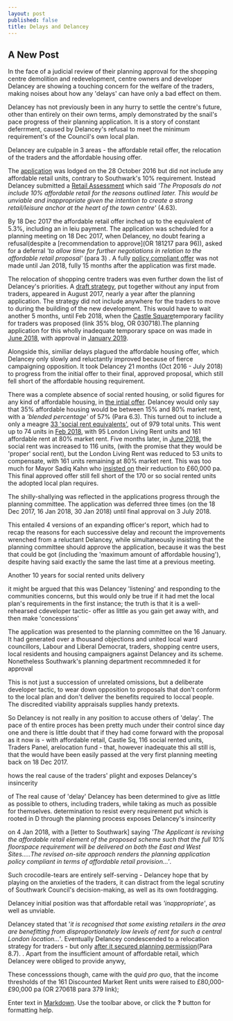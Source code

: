 ```yaml
---
layout: post
published: false
title: Delays and Delancey
---
```

## A New Post

In the face of a judicial review of their planning approval for the shopping centre demolition and redevelopment, centre owners and developer Delancey are showing a touching concern for the welfare of the traders, making noises about how any 'delays' can have only a bad effect on them.

Delancey has not previously been in any hurry to settle the centre's future, other than entirely on their own terms, amply demonstrated by the snail's pace progress of their planning application.  It is a story of constant deferrment, caused by Delancey's refusal to meet the minimum requirement's of the Council's own local plan.

Delancey are culpable in 3 areas - the affordable retail offer, the relocation of the traders and the affordable housing offer. 

The [application](http://planbuild.southwark.gov.uk/documents/?GetDocument=%7b%7b%7b!jyNktp6uoRKVofXMUvOmvA%3d%3d!%7d%7d%7d) was lodged on the 28 October 2016 but did not include any affordable retail units, contrary to Southwark's 10% requirement.  Instead Delancey submitted a [Retail Assessment]() which said _'The Proposals do not include 10% affordable retail for the reasons outlined later. This would be unviable and inappropriate given the intention to create a strong retail/leisure anchor at the heart of the town centre'_ (4.63).  

By 18 Dec 2017 the affordable retail offer inched up to the equivalent of 5.3%, including an in leiu payment. The application was scheduled for a planning  meeting on 18 Dec 2017, when Delancey, no doubt fearing a refusal(despite a [recommendation to approve](OR 181217 para 96)), asked for a deferral _'to allow time for further negotiations in relation to the affordable retail proposal'_ (para 3) .  A fully [policy compliant offer](http://planbuild.southwark.gov.uk/documents/?GetDocument=%7b%7b%7b!k0%2f9zNPAdMf5Ya4yWjd0Bw%3d%3d!%7d%7d%7d) was not made until Jan 2018, fully 15 months after the application was first made.

The relocation of shopping centre traders was even further down the list of Delancey's priorities.  A [draft strategy](http://planbuild.southwark.gov.uk/documents/?GetDocument=%7b%7b%7b!CgEoZ4vEh0beAm1jRSlUrA%3d%3d!%7d%7d%7d), put together without any input from traders, appeared in August 2017, nearly a year after the planning application. The strategy did not include anywhere for the traders to move to during the building of the new development.  This would have to wait another 5 months, until Feb 2018, when the [Castle Square](http://planbuild.southwark.gov.uk/documents/?GetDocument=%7b%7b%7b!0iVzasdHCgb1eVmQCrssOg%3d%3d!%7d%7d%7d)temporary facility for traders was proposed (link 35% blog, OR 030718).The planning application for this wholly inadequate temporary space on was made in [June 2018](http://planbuild.southwark.gov.uk/documents/?GetDocument=%7b%7b%7b!hAV0cqN%2bsOq%2febuFpH0spQ%3d%3d!%7d%7d%7d), with approval in [January 2019](https://planning.southwark.gov.uk/online-applications/applicationDetails.do?keyVal=_STHWR_DCAPR_9578882&activeTab=summary). 

Alongside this, similiar delays plagued the affordable housing offer, which Delancey only slowly and reluctantly improved because of fierce campaigning opposition.  It took Delancey 21 months (Oct 2016 - July 2018) to progress from the initial offer to their final, approved proposal, which still fell short of the affordable housing requirement. 

There was a complete absence of social rented housing, or solid figures for any kind of affordable housing, in [the intial offer](http://planbuild.southwark.gov.uk/documents/?GetDocument=%7b%7b%7b!i%2fH2BvEXXozMcypxg9AnYA%3d%3d!%7d%7d%7d). Delancey would only say that 35% affordable housing would be between 15% and 80% market rent, with a _'blended percentage'_ of 57% (Para 6.3).  This turned out to include a only a meagre [33 'social rent equivalents'](http://planbuild.southwark.gov.uk/documents/?GetDocument=%7b%7b%7b!SeVE7nVBcuVxpQARghoUbA%3d%3d!%7d%7d%7d), out of 979 total units.  This went up to 74 units in [Feb 2018](http://planbuild.southwark.gov.uk/documents/?GetDocument=%7b%7b%7b!0iVzasdHCgb1eVmQCrssOg%3d%3d!%7d%7d%7d), with 95 London Living Rent units and 161 affordable rent at 80% market rent.  Five months later, in [June 2018](http://planbuild.southwark.gov.uk/documents/?GetDocument=%7b%7b%7b!b5xBNaYRSleWlYx6oXVrEA%3d%3d!%7d%7d%7d), the social rent was increased to 116 units, (with the promise that they would be 'proper' social rent), but the London Living Rent was reduced to 53 units to compensate, with 161 units remaining at 80% market rent. This was too much for Mayor Sadiq Kahn who [insisted on](http://planbuild.southwark.gov.uk/documents/?GetDocument=%7b%7b%7b!TivFPuHnthygbiMWO4k6Tw%3d%3d!%7d%7d%7d) their reduction to £60,000 pa.  This final approved offer still fell short of the 170 or so social rented units the adopted local plan requires.

The shilly-shallying was reflected in the applications progress through the planning committee. The application was deferred three times (on the 18 Dec 2017, 16 Jan 2018, 30 Jan 2018) until final approval on 3 July 2018.

This entailed 4 versions of an expanding officer's report, which had to recap the reasons for each successive delay and recount the improvements wrenched from a reluctant Delancey, while simultaneously insisting that the planning committee should approve the application,  because it was the best that could be got (including the 'maximum amount of affordable housing'), despite having said exactly the same the last time at a previous meeting.


Another 10 years for social rented units delivery

it might be argued that this was Delancey 'listening' and responding to the communities concerns, but this would only be true if it had met the local plan's requirements in the first instance; the truth is that it is a well-rehearsed cdeveloper tactic- offer as little as you gain get away with, and then make 'concessions'



The application was presented to the planning committee on the 16 January.  It had generated over a thousand objections and united local ward councillors, Labour and Liberal Democrat, traders, shopping centre users, local residents and housing campaigners against Delancey and its scheme.  Nonetheless Southwark's planning department recommneded it for approval 




This is not just a succession of unrelated omissions, but a deliberate developer tactic, to wear down opposition to proposals that don't conform to the local plan and don't deliver the benefits required to loccal people.  The discredited viability appraisals supplies handy pretexts.

So Delancey is not really in any position to accuse others of 'delay'.  The pace of th entire proces has been pretty much under their control since day one and there is little doubt that if they had come forward with the proposal as it now is - with affordable retail, Castle Sq, 116 social rented units, Traders Panel, arelocation fund - that, however inadequate this all still is, that the would have been easily passed at the very first planning meeting back on 18 Dec 2017.

hows the real cause of the traders' plight and exposes Delancey's insincerity

of  The real cause of 'delay' Delancey has been determined to give as little as possible to others, including traders, while taking as much as possible for themselves.  determination to resist every requirement put which  is rooted in D through the planning process exposes Delancey's insincerity

on 4 Jan 2018, with a [letter to Southwark] saying _'The Applicant is revising the affordable retail element of the proposed scheme such that the full 10% floorspace requirement will be delivered on both the East and West Sites.....The revised on-site approach renders the planning application policy compliant in terms of affordable retail provision...'_.

Such crocodile-tears are entirely self-serving - Delancey hope that by playing on the anxieties of the traders, it can distract from the legal scrutiny of Southwark Council's decision-making, as well as its own footdragging.

Delancey initial position was that affordable retail was _'inappropriate'_, as well as unviable.

Delancey stated that '_it is recognised that some existing retailers in the area are benefitting from  disproportionately low levels of rent for such a central London location...'_. Eventually Delancey condescended to a relocation strategy for traders - but only [after it secured planning permission](http://planbuild.southwark.gov.uk/documents/?GetDocument=%7b%7b%7b!LnbCaTCiMmUoN4H%2fUA2yyg%3d%3d!%7d%7d%7d)(Para 8.7).  .  Apart from the insufficient amount of affordable retail, which Delancey were obliged to provide anywy,

These concesssions though, came with the _quid pro quo_, that the income thresholds of the 161 Discounted Market Rent units were raised to £80,000- £90,000 pa (OR 270618 para 379 link); 


Enter text in [Markdown](http://daringfireball.net/projects/markdown/). Use the toolbar above, or click the **?** button for formatting help.

